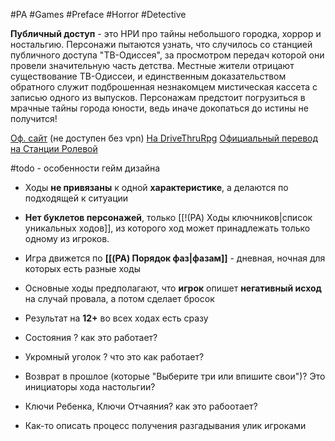 #PA  #Games #Preface #Horror #Detective 

**Публичный доступ** - это НРИ про тайны небольшого городка, хоррор и ностальгию. Персонажи пытаются узнать, что случилось со станцией публичного доступа "ТВ-Одиссея", за просмотром передач которой они провели значительную часть детства. Местные жители отрицают существование ТВ-Одиссеи, и единственным доказательством обратного служит подброшенная незнакомцем мистическая кассета с записью одного из выпусков. Персонажам предстоит погрузиться в мрачные тайны города юности, ведь иначе докопаться до истины не получится!

[Оф. сайт](http://www.brindlewoodbay.com/public-access.html) (не доступен без vpn)
[На DriveThruRpg](https://www.drivethrurpg.com/en/product/429340/Public-Access)
[Официальный перевод на Станции Ролевой](https://rpgbook.ru/public_access)


#todo - особенности гейм дизайна

- Ходы **не привязаны** к одной **характеристике**, а делаются по подходящей к ситуации
- **Нет буклетов персонажей**, только [[!(PA) Ходы ключников|список уникальных ходов]], из которого ход может принадлежать только одному из игроков.
- Игра движется по **[[(PA) Порядок фаз|фазам]]** - дневная, ночная для которых есть разные ходы
- Основные ходы предполагают, что **игрок** опишет **негативный исход** на случай провала, а потом сделает бросок
- Результат на **12+** во всех ходах есть сразу

- Состояния ? как это работает?
- Укромный уголок ? что это как работает?
- Возврат в прошлое (которые "Выберите три или впишите свои")? Это инициаторы хода настольгии?
- Ключи Ребенка, Ключи Отчаяния? как это рабоотает?
- Как-то описать процесс получения разгадывания улик игроками